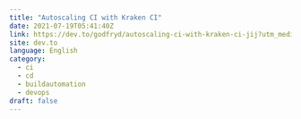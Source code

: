 ```yaml
---
title: "Autoscaling CI with Kraken CI"
date: 2021-07-19T05:41:40Z
link: https://dev.to/godfryd/autoscaling-ci-with-kraken-ci-jij?utm_medium=RSS&utm_source=news.12bit.vn
site: dev.to
language: English
category:
  - ci
  - cd
  - buildautomation
  - devops
draft: false
---
```

